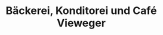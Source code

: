 ---
title: "Bäckerei, Konditorei und Café Vieweger"
url: /chemnitz/baeckerei-konditorei-und-cafe-vieweger/
shop: Bäckerei
---